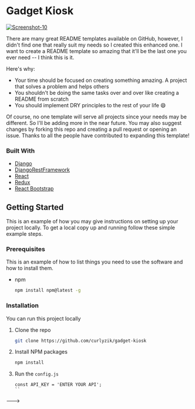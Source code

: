 <!-- ABOUT THE PROJECT -->
# Gadget Kiosk

<a href="https://ibb.co/KzQ6Mrs"><img src="https://i.ibb.co/Z1wdnMg/Screenshot-10.png" alt="Screenshot-10" border="0"></a>

There are many great README templates available on GitHub, however, I didn't find one that really suit my needs so I created this enhanced one. I want to create a README template so amazing that it'll be the last one you ever need -- I think this is it.

Here's why:
* Your time should be focused on creating something amazing. A project that solves a problem and helps others
* You shouldn't be doing the same tasks over and over like creating a README from scratch
* You should implement DRY principles to the rest of your life :smile:

Of course, no one template will serve all projects since your needs may be different. So I'll be adding more in the near future. You may also suggest changes by forking this repo and creating a pull request or opening an issue. Thanks to all the people have contributed to expanding this template!

### Built With

* [Django](https://getbootstrap.com)
* [DjangoRestFramework](https://getbootstrap.com)
* [React](https://getbootstrap.com)
* [Redux](https://getbootstrap.com)
* [React Bootstrap](https://getbootstrap.com)

<!---
<!-- GETTING STARTED -->
## Getting Started

This is an example of how you may give instructions on setting up your project locally.
To get a local copy up and running follow these simple example steps.

### Prerequisites

This is an example of how to list things you need to use the software and how to install them.
* npm
  ```sh
  npm install npm@latest -g
  ```

### Installation
You can run this project locally

1. Clone the repo
   ```sh
   git clone https://github.com/curlyzik/gadget-kiosk
   ```
3. Install NPM packages
   ```sh
   npm install
   ```
4. Run the `config.js`
   ```JS
   const API_KEY = 'ENTER YOUR API';
   ``
--->
